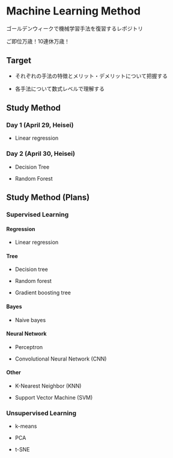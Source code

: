 # Machine Learning Method

ゴールデンウィークで機械学習手法を復習するレポジトリ

ご即位万歳！10連休万歳！

## Target

- それぞれの手法の特徴とメリット・デメリットについて把握する

- 各手法について数式レベルで理解する

## Study Method

### Day 1 (April 29, Heisei)

- Linear regression

### Day 2 (April 30, Heisei)

- Decision Tree

- Random Forest

## Study Method (Plans)

### Supervised Learning

#### Regression

- Linear regression

#### Tree

- Decision tree

- Random forest

- Gradient boosting tree

#### Bayes

- Naive bayes

#### Neural Network

- Perceptron

- Convolutional Neural Network (CNN)

#### Other

- K-Nearest Neighbor (KNN)

- Support Vector Machine (SVM)

### Unsupervised Learning

- k-means

- PCA

- t-SNE